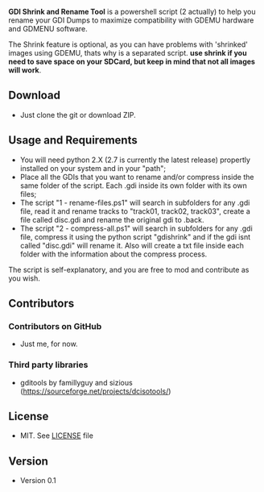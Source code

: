 **GDI Shrink and Rename Tool** is a powershell script (2 actually) to help you rename your GDI Dumps to maximize compatibility with GDEMU hardware and GDMENU software.

The Shrink feature is optional, as you can have problems with 'shrinked' images using GDEMU, thats why is a separated script.
**use shrink if you need to save space on your SDCard, but keep in mind that not all images will work**.


## Download
* Just clone the git or download ZIP.

## Usage and Requirements
* You will need python 2.X (2.7 is currently the latest release) propertly installed on your system and in your "path";
* Place all the GDIs that you want to rename and/or compress inside the same folder of the script. Each .gdi inside its own folder with its own files;
* The script "1 - rename-files.ps1" will search in subfolders for any .gdi file, read it and rename tracks to "track01, track02, track03", create a file called disc.gdi and rename the original gdi to .back.
* The script "2 - compress-all.ps1" will search in subfolders for any .gdi file, compress it using the python script "gdishrink" and if the gdi isnt called "disc.gdi" will rename it. Also will create a txt file inside each folder with the information about the compress process.

The script is self-explanatory, and you are free to mod and contribute as you wish.

## Contributors

### Contributors on GitHub
* Just me, for now.

### Third party libraries
* gditools by famillyguy and sizious (https://sourceforge.net/projects/dcisotools/)

## License 
* MIT. See [LICENSE](https://github.com/joseclaudioazevedo/GDIShrinkAndRename/blob/master/LICENSE.md) file

## Version 
* Version 0.1
